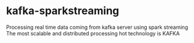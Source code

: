 # kafka-sparkstreaming
Processing real time data coming from kafka server using spark streaming
The most scalable and distributed processing hot technology is KAFKA
